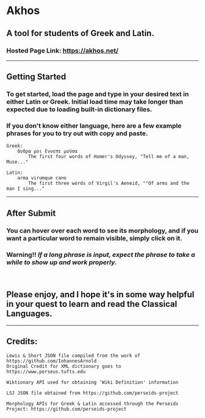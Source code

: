 # Akhos

## A tool for students of Greek and Latin.

### Hosted Page Link: https://akhos.net/

--- 

## Getting Started
### To get started, load the page and type in your desired text in either Latin or Greek. Initial load time may take longer than expected due to loading built-in dictionary files. 

### If you don't know either language, here are a few example phrases for you to try out with copy and paste.
    Greek:
        ἄνδρα μοι ἔννεπε μοῦσα
            The first four words of Homer's Odyssey, "Tell me of a man, Muse..."

    Latin:
        arma virumque cano
            The first three words of Virgil's Aeneid, ""Of arms and the man I sing..."

--- 

## After Submit
### You can hover over each word to see its morphology, and if you want a particular word to remain visible, simply click on it.

### Warning!! _If a long phrase is input, expect the phrase to take a while to show up and work properly._

<br/>

## Please enjoy, and I hope it's in some way helpful in your quest to learn and read the Classical Languages.

--- 

## Credits:
    Lewis & Short JSON file compiled from the work of https://github.com/IohannesArnold 
    Original Credit for XML dictionary goes to https://www.perseus.tufts.edu 

    Wiktionary API used for obtaining 'Wiki Definition' information

    LSJ JSON file obtained from https://github.com/perseids-project

    Morphology APIs for Greek & Latin accessed through the Perseids Project: https://github.com/perseids-project